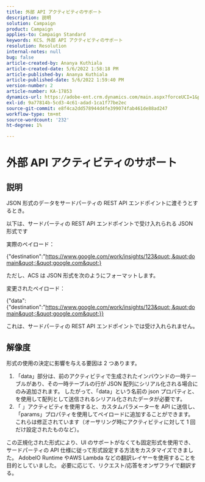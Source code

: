 ```yaml
---
title: 外部 API アクティビティのサポート
description: 説明
solution: Campaign
product: Campaign
applies-to: Campaign Standard
keywords: KCS、外部 API アクティビティのサポート
resolution: Resolution
internal-notes: null
bug: false
article-created-by: Ananya Kuthiala
article-created-date: 5/6/2022 1:58:18 PM
article-published-by: Ananya Kuthiala
article-published-date: 5/6/2022 1:59:40 PM
version-number: 2
article-number: KA-17853
dynamics-url: https://adobe-ent.crm.dynamics.com/main.aspx?forceUCI=1&pagetype=entityrecord&etn=knowledgearticle&id=b26efb8f-44cd-ec11-a7b5-0022480b639b
exl-id: 9a77814b-5cd3-4c61-adad-1ca1f77be2ec
source-git-commit: e8f4ca2dd578944d4fe399074fab461de88ad247
workflow-type: tm+mt
source-wordcount: '232'
ht-degree: 1%

---
```


# 外部 API アクティビティのサポート

## 説明


JSON 形式のデータをサードパーティの REST API エンドポイントに渡そうとするとき。

以下は、サードパーティの REST API エンドポイントで受け入れられる JSON 形式です

実際のペイロード：

{&quot;destination&quot;:&quot;https://www.google.com/work/insights/123&quot;,&quot;domain&quot;:&quot;google.com&quot;}

ただし、ACS は JSON 形式を次のようにフォーマットします。

変更されたペイロード：

{&quot;data&quot;:{&quot;destination&quot;:&quot;https://www.google.com/work/insights/123&quot;,&quot;domain&quot;:&quot;google.com&quot;}}

これは、サードパーティの REST API エンドポイントでは受け入れられません。


## 解像度


形式の使用の決定に影響を与える要因は 2 つあります。

1. 「data」部分は、前のアクティビティで生成されたインバウンドの一時テーブルがあり、その一時テーブルの行が JSON 配列にシリアル化される場合にのみ追加されます。 したがって、「data」という名前の json プロパティと、を使用して配列として送信されるシリアル化されたデータが必要です。
2. 「 」アクティビティを使用すると、カスタムパラメーターを API に送信し、「params」プロパティを使用してペイロードに追加することができます。 これらは修正されています（オーサリング時にアクティビティに対して 1 回だけ設定されたものなど）。


この正規化された形式により、UI のサポートがなくても固定形式を使用でき、サードパーティの API 仕様に従って形式設定する方法をカスタマイズできました。 AdobeIO Runtime やAWS Lambda などの翻訳レイヤーを使用することを目的としていました。 必要に応じて、リクエスト/応答をオンザフライで翻訳する。
